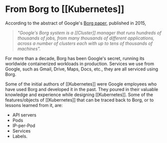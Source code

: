 # From Borg to [[Kubernetes]]

According to the abstract of Google's [Borg paper](https://research.google.com/pubs/pub43438.html), published in 2015,

> _"Google's Borg system is a [[Cluster]] manager that runs hundreds of thousands of jobs, from many thousands of different applications, across a number of clusters each with up to tens of thousands of machines"._

For more than a decade, Borg has been Google's secret, running its worldwide containerized workloads in production. Services we use from Google, such as Gmail, Drive, Maps, Docs, etc., they are all serviced using Borg. 

Some of the initial authors of [[Kubernetes]] were Google employees who have used Borg and developed it in the past. They poured in their valuable knowledge and experience while designing [[Kubernetes]]. Some of the features/objects of [[Kubernetes]] that can be traced back to Borg, or to lessons learned from it, are:

-   API servers
-   Pods
-   IP-per-Pod
-   Services
-   Labels.

